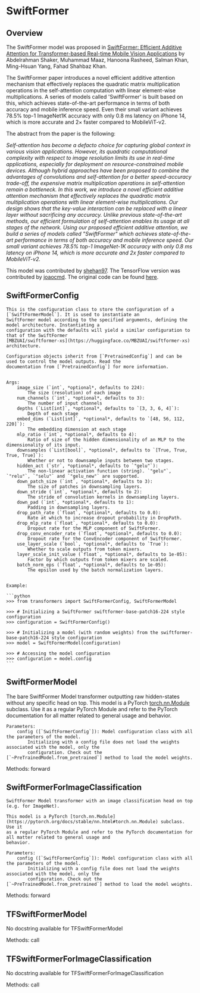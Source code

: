<!--Copyright 2023 The HuggingFace Team. All rights reserved.

Licensed under the Apache License, Version 2.0 (the "License"); you may not use this file except in compliance with
the License. You may obtain a copy of the License at

http://www.apache.org/licenses/LICENSE-2.0

Unless required by applicable law or agreed to in writing, software distributed under the License is distributed on
an "AS IS" BASIS, WITHOUT WARRANTIES OR CONDITIONS OF ANY KIND, either express or implied. See the License for the
specific language governing permissions and limitations under the License.

⚠️ Note that this file is in Markdown but contain specific syntax for our doc-builder (similar to MDX) that may not be
rendered properly in your Markdown viewer.

-->

# SwiftFormer

## Overview

The SwiftFormer model was proposed in [SwiftFormer: Efficient Additive Attention for Transformer-based Real-time Mobile Vision Applications](https://arxiv.org/abs/2303.15446) by Abdelrahman Shaker, Muhammad Maaz, Hanoona Rasheed, Salman Khan, Ming-Hsuan Yang, Fahad Shahbaz Khan.

The SwiftFormer paper introduces a novel efficient additive attention mechanism that effectively replaces the quadratic matrix multiplication operations in the self-attention computation with linear element-wise multiplications. A series of models called 'SwiftFormer' is built based on this, which achieves state-of-the-art performance in terms of both accuracy and mobile inference speed. Even their small variant achieves 78.5% top-1 ImageNet1K accuracy with only 0.8 ms latency on iPhone 14, which is more accurate and 2× faster compared to MobileViT-v2.

The abstract from the paper is the following:

*Self-attention has become a defacto choice for capturing global context in various vision applications. However, its quadratic computational complexity with respect to image resolution limits its use in real-time applications, especially for deployment on resource-constrained mobile devices. Although hybrid approaches have been proposed to combine the advantages of convolutions and self-attention for a better speed-accuracy trade-off, the expensive matrix multiplication operations in self-attention remain a bottleneck. In this work, we introduce a novel efficient additive attention mechanism that effectively replaces the quadratic matrix multiplication operations with linear element-wise multiplications. Our design shows that the key-value interaction can be replaced with a linear layer without sacrificing any accuracy. Unlike previous state-of-the-art methods, our efficient formulation of self-attention enables its usage at all stages of the network. Using our proposed efficient additive attention, we build a series of models called "SwiftFormer" which achieves state-of-the-art performance in terms of both accuracy and mobile inference speed. Our small variant achieves 78.5% top-1 ImageNet-1K accuracy with only 0.8 ms latency on iPhone 14, which is more accurate and 2x faster compared to MobileViT-v2.*

This model was contributed by [shehan97](https://huggingface.co/shehan97). The TensorFlow version was contributed by [joaocmd](https://huggingface.co/joaocmd).
The original code can be found [here](https://github.com/Amshaker/SwiftFormer).

## SwiftFormerConfig


    This is the configuration class to store the configuration of a [`SwiftFormerModel`]. It is used to instantiate an
    SwiftFormer model according to the specified arguments, defining the model architecture. Instantiating a
    configuration with the defaults will yield a similar configuration to that of the SwiftFormer
    [MBZUAI/swiftformer-xs](https://huggingface.co/MBZUAI/swiftformer-xs) architecture.

    Configuration objects inherit from [`PretrainedConfig`] and can be used to control the model outputs. Read the
    documentation from [`PretrainedConfig`] for more information.


    Args:
        image_size (`int`, *optional*, defaults to 224):
            The size (resolution) of each image
        num_channels (`int`, *optional*, defaults to 3):
            The number of input channels
        depths (`List[int]`, *optional*, defaults to `[3, 3, 6, 4]`):
            Depth of each stage
        embed_dims (`List[int]`, *optional*, defaults to `[48, 56, 112, 220]`):
            The embedding dimension at each stage
        mlp_ratio (`int`, *optional*, defaults to 4):
            Ratio of size of the hidden dimensionality of an MLP to the dimensionality of its input.
        downsamples (`List[bool]`, *optional*, defaults to `[True, True, True, True]`):
            Whether or not to downsample inputs between two stages.
        hidden_act (`str`, *optional*, defaults to `"gelu"`):
            The non-linear activation function (string). `"gelu"`, `"relu"`, `"selu"` and `"gelu_new"` are supported.
        down_patch_size (`int`, *optional*, defaults to 3):
            The size of patches in downsampling layers.
        down_stride (`int`, *optional*, defaults to 2):
            The stride of convolution kernels in downsampling layers.
        down_pad (`int`, *optional*, defaults to 1):
            Padding in downsampling layers.
        drop_path_rate (`float`, *optional*, defaults to 0.0):
            Rate at which to increase dropout probability in DropPath.
        drop_mlp_rate (`float`, *optional*, defaults to 0.0):
            Dropout rate for the MLP component of SwiftFormer.
        drop_conv_encoder_rate (`float`, *optional*, defaults to 0.0):
            Dropout rate for the ConvEncoder component of SwiftFormer.
        use_layer_scale (`bool`, *optional*, defaults to `True`):
            Whether to scale outputs from token mixers.
        layer_scale_init_value (`float`, *optional*, defaults to 1e-05):
            Factor by which outputs from token mixers are scaled.
        batch_norm_eps (`float`, *optional*, defaults to 1e-05):
            The epsilon used by the batch normalization layers.


    Example:

    ```python
    >>> from transformers import SwiftFormerConfig, SwiftFormerModel

    >>> # Initializing a SwiftFormer swiftformer-base-patch16-224 style configuration
    >>> configuration = SwiftFormerConfig()

    >>> # Initializing a model (with random weights) from the swiftformer-base-patch16-224 style configuration
    >>> model = SwiftFormerModel(configuration)

    >>> # Accessing the model configuration
    >>> configuration = model.config
    ```

## SwiftFormerModel

The bare SwiftFormer Model transformer outputting raw hidden-states without any specific head on top.
    This model is a PyTorch [torch.nn.Module](https://pytorch.org/docs/stable/nn.html#torch.nn.Module) subclass. Use it
    as a regular PyTorch Module and refer to the PyTorch documentation for all matter related to general usage and
    behavior.

    Parameters:
        config ([`SwiftFormerConfig`]): Model configuration class with all the parameters of the model.
            Initializing with a config file does not load the weights associated with the model, only the
            configuration. Check out the [`~PreTrainedModel.from_pretrained`] method to load the model weights.


Methods: forward

## SwiftFormerForImageClassification


    SwiftFormer Model transformer with an image classification head on top (e.g. for ImageNet).
    
    This model is a PyTorch [torch.nn.Module](https://pytorch.org/docs/stable/nn.html#torch.nn.Module) subclass. Use it
    as a regular PyTorch Module and refer to the PyTorch documentation for all matter related to general usage and
    behavior.

    Parameters:
        config ([`SwiftFormerConfig`]): Model configuration class with all the parameters of the model.
            Initializing with a config file does not load the weights associated with the model, only the
            configuration. Check out the [`~PreTrainedModel.from_pretrained`] method to load the model weights.


Methods: forward

## TFSwiftFormerModel

No docstring available for TFSwiftFormerModel

Methods: call

## TFSwiftFormerForImageClassification

No docstring available for TFSwiftFormerForImageClassification

Methods: call
